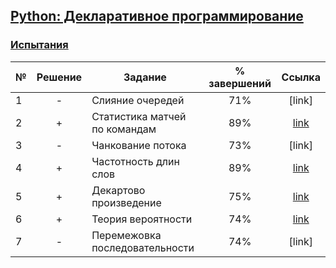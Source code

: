 ## [Python: Декларативное программирование ](https://ru.hexlet.io/courses/python-declarative-programming#challenges)

### [Испытания](https://ru.hexlet.io/courses/python-declarative-programming#challenges)

№  |Решение| Задание                                  | % завершений| Ссылка | 
---|:-----:|------------------------------------------|:-----------:|:------:|
1  | -     |Слияние очередей                          |71%          |  [link]|
2  | +     |Статистика матчей по командам             |89%          |  [link](https://ru.hexlet.io/code_reviews/435823)|
3  | -     |Чанкование потока                         |73%          |  [link]|
4  | +     |Частотность длин слов                     |89%          |  [link](https://ru.hexlet.io/code_reviews/435985)|
5  | +     |Декартово произведение                    |75%          |  [link](https://ru.hexlet.io/code_reviews/436208)|
6  | +     |Теория вероятности                        |74%          |  [link](https://ru.hexlet.io/code_reviews/1108504)|
7  | -     |Перемежовка последовательности            |74%          |  [link]|
